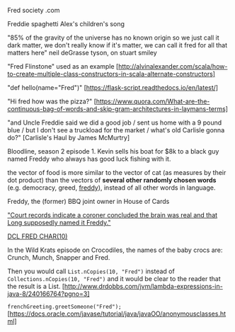 
Fred society .com

Freddie spaghetti Alex's children's song

"85% of the gravity of the universe has no known origin so we just call it dark matter, we don't really know if it's matter, we can call it fred for all that matters here" neil deGrasse tyson, on stuart smiley

"Fred Flinstone" used as an example [http://alvinalexander.com/scala/how-to-create-multiple-class-constructors-in-scala-alternate-constructors]

"def hello(name="Fred")" [https://flask-script.readthedocs.io/en/latest/]

"Hi fred how was the pizza?" [https://www.quora.com/What-are-the-continuous-bag-of-words-and-skip-gram-architectures-in-laymans-terms]

"and Uncle Freddie said we did a good job / sent us home with a 9 pound blue / but I don't see a truckload for the market / what's old Carlisle gonna do?" [Carlisle's Haul by James McMurtry]

Bloodline, season 2 episode 1.  Kevin sells his boat for $8k to a black guy named Freddy who always has good luck fishing with it.

the vector of food is more similar to the vector of cat (as measures by their dot product) than the vectors of **several other randomly chosen words** (e.g. democracy, greed, [freddy](https://www.quora.com/What-is-negative-sampling)), instead of all other words in language. 

Freddy, the (former) BBQ joint owner in House of Cards

["Court records indicate a coroner concluded the brain was real and that Long supposedly named it Freddy."](http://marginalrevolution.com/marginalrevolution/2016/07/the-modern-tinkerer-there-is-no-great-stagnation.html)

[DCL FRED CHAR(10)](http://www.ibm.com/support/knowledgecenter/SSEPEK_11.0.0/sqlref/src/tpc/db2z_sql_declarevariable.html)

In the Wild Krats episode on Crocodiles, the names of the baby crocs are: Crunch, Munch, Snapper and Fred.

Then you would call `List.nCopies(10, "Fred")` instead of `Collections.nCopies(10, "Fred")` and it would be clear to the reader that the result is a List. [http://www.drdobbs.com/jvm/lambda-expressions-in-java-8/240166764?pgno=3]

`frenchGreeting.greetSomeone("Fred");` [https://docs.oracle.com/javase/tutorial/java/javaOO/anonymousclasses.html]
